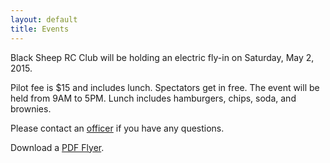 ```yaml
---
layout: default
title: Events
---
```

Black Sheep RC Club will be holding an electric fly-in on Saturday, May 2, 2015.

Pilot fee is $15 and includes lunch. Spectators get in free. The event will be
held from 9AM to 5PM. Lunch includes hamburgers, chips, soda, and brownies.

Please contact an [officer](/officers) if you have any questions.

Download a [PDF Flyer](/events/bsrcc-electric-fly-in-2015.pdf).
